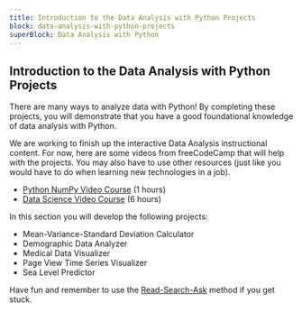 ```yaml
---
title: Introduction to the Data Analysis with Python Projects
block: data-analysis-with-python-projects
superBlock: Data Analysis with Python
---
```


## Introduction to the Data Analysis with Python Projects

There are many ways to analyze data with Python! By completing these projects, you will demonstrate that you have a good foundational knowledge of data analysis with Python.

We are working to finish up the interactive Data Analysis instructional content. For now, here are some videos from freeCodeCamp that will help with the projects. You may also have to use other resources (just like you would have to do when learning new technologies in a job).

- [Python NumPy Video Course](https://www.youtube.com/watch?v=QUT1VHiLmmI) (1 hours)
- [Data Science Video Course](https://m.youtube.com/watch?v=ua-CiDNNj30) (6 hours)

In this section you will develop the following projects:

- Mean-Variance-Standard Deviation Calculator
- Demographic Data Analyzer
- Medical Data Visualizer
- Page View Time Series Visualizer
- Sea Level Predictor

Have fun and remember to use the [Read-Search-Ask](https://forum.freecodecamp.org/t/how-to-get-help-when-you-are-stuck-coding/19514) method if you get stuck.
